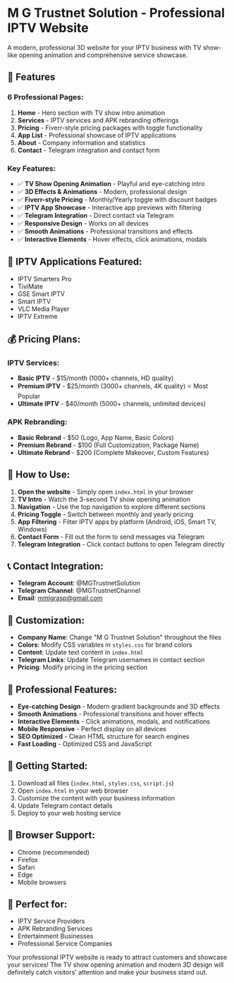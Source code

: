 # M G Trustnet Solution - Professional IPTV Website

A modern, professional 3D website for your IPTV business with TV show-like opening animation and comprehensive service showcase.

## 🚀 Features

### 6 Professional Pages:
1. **Home** - Hero section with TV show intro animation
2. **Services** - IPTV services and APK rebranding offerings
3. **Pricing** - Fiverr-style pricing packages with toggle functionality
4. **App List** - Professional showcase of IPTV applications
5. **About** - Company information and statistics
6. **Contact** - Telegram integration and contact form

### Key Features:
- ✅ **TV Show Opening Animation** - Playful and eye-catching intro
- ✅ **3D Effects & Animations** - Modern, professional design
- ✅ **Fiverr-style Pricing** - Monthly/Yearly toggle with discount badges
- ✅ **IPTV App Showcase** - Interactive app previews with filtering
- ✅ **Telegram Integration** - Direct contact via Telegram
- ✅ **Responsive Design** - Works on all devices
- ✅ **Smooth Animations** - Professional transitions and effects
- ✅ **Interactive Elements** - Hover effects, click animations, modals

## 📱 IPTV Applications Featured:
- IPTV Smarters Pro
- TiviMate
- GSE Smart IPTV
- Smart IPTV
- VLC Media Player
- IPTV Extreme

## 💰 Pricing Plans:
### IPTV Services:
- **Basic IPTV** - $15/month (1000+ channels, HD quality)
- **Premium IPTV** - $25/month (3000+ channels, 4K quality) ⭐ Most Popular
- **Ultimate IPTV** - $40/month (5000+ channels, unlimited devices)

### APK Rebranding:
- **Basic Rebrand** - $50 (Logo, App Name, Basic Colors)
- **Premium Rebrand** - $100 (Full Customization, Package Name)
- **Ultimate Rebrand** - $200 (Complete Makeover, Custom Features)

## 🔧 How to Use:

1. **Open the website** - Simply open `index.html` in your browser
2. **TV Intro** - Watch the 3-second TV show opening animation
3. **Navigation** - Use the top navigation to explore different sections
4. **Pricing Toggle** - Switch between monthly and yearly pricing
5. **App Filtering** - Filter IPTV apps by platform (Android, iOS, Smart TV, Windows)
6. **Contact Form** - Fill out the form to send messages via Telegram
7. **Telegram Integration** - Click contact buttons to open Telegram directly

## 📞 Contact Integration:
- **Telegram Account**: @MGTrustnetSolution
- **Telegram Channel**: @MGTrustnetChannel
- **Email**: mmlgrasp@gmail.com

## 🎨 Customization:
- **Company Name**: Change "M G Trustnet Solution" throughout the files
- **Colors**: Modify CSS variables in `styles.css` for brand colors
- **Content**: Update text content in `index.html`
- **Telegram Links**: Update Telegram usernames in contact section
- **Pricing**: Modify pricing in the pricing section

## 🌟 Professional Features:
- **Eye-catching Design** - Modern gradient backgrounds and 3D effects
- **Smooth Animations** - Professional transitions and hover effects
- **Interactive Elements** - Click animations, modals, and notifications
- **Mobile Responsive** - Perfect display on all devices
- **SEO Optimized** - Clean HTML structure for search engines
- **Fast Loading** - Optimized CSS and JavaScript

## 🚀 Getting Started:
1. Download all files (`index.html`, `styles.css`, `script.js`)
2. Open `index.html` in your web browser
3. Customize the content with your business information
4. Update Telegram contact details
5. Deploy to your web hosting service

## 📱 Browser Support:
- Chrome (recommended)
- Firefox
- Safari
- Edge
- Mobile browsers

## 🎯 Perfect for:
- IPTV Service Providers
- APK Rebranding Services
- Entertainment Businesses
- Professional Service Companies

Your professional IPTV website is ready to attract customers and showcase your services! The TV show opening animation and modern 3D design will definitely catch visitors' attention and make your business stand out.
